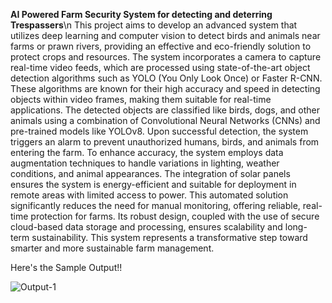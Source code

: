 **AI Powered Farm Security System for detecting and deterring Trespassers**\n
This project aims to develop an advanced system that utilizes deep learning and computer vision to detect birds and animals near farms or prawn rivers, providing an effective and eco-friendly solution to protect crops and resources.
The system incorporates a camera to capture real-time video feeds, which are processed using state-of-the-art object detection algorithms such as YOLO (You Only Look Once) or Faster R-CNN. 
These algorithms are known for their high accuracy and speed in detecting objects within video frames, making them suitable for real-time applications.
The detected objects are classified like birds, dogs, and other animals using a combination of Convolutional Neural Networks (CNNs) and pre-trained models like YOLOv8.
Upon successful detection, the system triggers an alarm to prevent unauthorized humans, birds, and animals from entering the farm. 
To enhance accuracy, the system employs data augmentation techniques to handle variations in lighting, weather conditions, and animal appearances.
The integration of solar panels ensures the system is energy-efficient and suitable for deployment in remote areas with limited access to power.
This automated solution significantly reduces the need for manual monitoring, offering reliable, real-time protection for farms.
Its robust design, coupled with the use of secure cloud-based data storage and processing, ensures scalability and long-term sustainability.
This system represents a transformative step toward smarter and more sustainable farm management.

Here's the Sample Output!!

![Output-1](https://github.com/user-attachments/assets/81177847-7f5e-40dc-94d3-d2d005b5e6fd)
